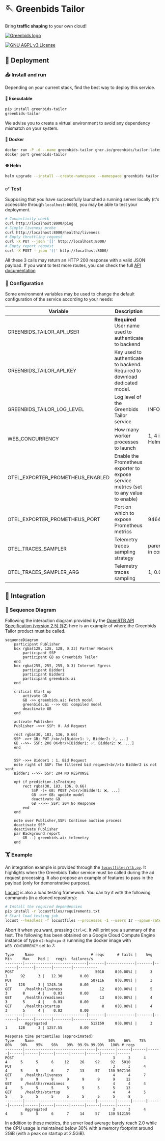 
# 🪡 Greenbids Tailor

Bring **traffic shaping** to your own cloud!

[![Greenbids logo](https://www.greenbids.ai/wp-content/uploads/2023/11/greenbids-logo.svg)](https://www.greenbids.ai)

[![GNU AGPL v3 License](https://img.shields.io/badge/license-GNU%20AGPL%20v3-blue.svg)](http://www.gnu.org/licenses/agpl-3.0)

## 🚀 Deployment

### 📥 Install and run

Depending on your current stack, find the best way to deploy this service.

#### 🐍 Executable

```bash
pip install greenbids-tailor
greenbids-tailor
```

We advise you to create a virtual environment to avoid any dependency mismatch on your system.

#### 🐳 Docker

```bash
docker run -P -d --name greenbids-tailor ghcr.io/greenbids/tailor:latest
docker port greenbids-tailor
```

#### ☸ Helm

```bash
helm upgrade --install --create-namespace --namespace greenbids tailor oci://ghcr.io/greenbids/charts/tailor
```

### ✅ Test

Supposing that you have successfully launched a running server locally (it's accessible through `localhost:8000`), you may be able to test your deployment.

```bash
# Connectivity check
curl http://localhost:8000/ping
# Simple liveness probe
curl http://localhost:8000/healthz/liveness
# Empty throttling request
curl -X PUT --json '[]' http://localhost:8000/
# Empty report request
curl -X POST --json '[]' http://localhost:8000/
```

All these 3 calls may return an HTTP 200 response with a valid JSON payload.
If you want to test more routes, you can check the full [API documentation](https://greenbids.github.io/greenbids-tailor-external/)

### 🔧 Configuration

Some environment variables may be used to change the default configuration of the service according to your needs:

| Variable                         | Description                                                                           | Default                                |
|----------------------------------|---------------------------------------------------------------------------------------|----------------------------------------|
| GREENBIDS_TAILOR_API_USER        | **Required** User name used to authenticate to backend                                |                                        |
| GREENBIDS_TAILOR_API_KEY         | Key used to authenticate to backend. Required to download dedicated model.            |                                        |
| GREENBIDS_TAILOR_LOG_LEVEL       | Log level of the Greenbids Tailor service                                             | INFO                                   |
| WEB_CONCURRENCY                  | How many worker processes to launch                                                   | 1, 4 in Docker, 1 in the Helm chart    |
| OTEL_EXPORTER_PROMETHEUS_ENABLED | Enable the Prometheus exporter to expose service metrics (set to any value to enable) |                                        |
| OTEL_EXPORTER_PROMETHEUS_PORT    | Port on which to expose Prometheus metrics                                            | 9464                                   |
| OTEL_TRACES_SAMPLER              | Telemetry traces sampling strategy                                                    | parentbased_traceidratio in containers |
| OTEL_TRACES_SAMPLER_ARG          | Telemetry traces sampling                                                             | 1, 0.0001 in containers                |

## 🍱 Integration

### 🔄 Sequence Diagram

Following the interaction diagram provided by the [OpenRTB API Specification (version 2.5) (§2)](https://www.iab.com/wp-content/uploads/2016/03/OpenRTB-API-Specification-Version-2-5-FINAL.pdf) here is an example of where the Greenbids Tailor product must be called.

```mermaid
sequenceDiagram
    participant Publisher
    box rgba(128, 128, 128, 0.33) Partner Network
        participant SSP
        participant GB as Greenbids Tailor
    end
    box rgba(255, 255, 255, 0.3) Internet Egress
        participant Bidder1
        participant Bidder2
        participant greenbids.ai
    end

    critical Start up
        activate GB
        GB ->> greenbids.ai: Fetch model
        greenbids.ai -->> GB: compiled model
        deactivate GB
    end

    activate Publisher
    Publisher ->>+ SSP: 0. Ad Request

    rect rgba(30, 183, 136, 0.66)
    SSP ->>+ GB: PUT /<br/>[Bidder1: ❔, Bidder2: ❔, ...]
    GB -->>- SSP: 200 OK<br/>[Bidder1: ✅, Bidder2: ❌, ...]
    end


    SSP ->>+ Bidder1 : 1. Bid Request
    note right of SSP: The filtered bid request<br/>to Bidder2 is not sent
    Bidder1 -->>- SSP: 204 NO RESPONSE

    opt if prediction.isTraining
        rect rgba(30, 183, 136, 0.66)
            SSP -)+ GB: POST /<br/>[Bidder1: ❌, ...]
            GB ->>+ GB: update model
            deactivate GB
            GB -->>- SSP: 204 No Response
        end
    end

    note over Publisher,SSP: Continue auction process
    deactivate SSP
    deactivate Publisher
    par Background report
        GB --) greenbids.ai: telemetry
    end
```

### 🏋️ Example

An integration example is provided through the [`locustfiles/rtb.py`](https://github.com/greenbids/greenbids-tailor-external/blob/main/locustfiles/rtb.py#L8).
It highlights when the Greenbids Tailor service must be called during the ad request processing.
It also propose an example of features to pass in the payload (only for demonstrative purpose).

[Locust](https://locust.io/) is also a load testing framework. You can try it with the following commands (in a cloned repository):

```bash
# Install the required dependencies
pip install -r locustfiles/requirements.txt
# Start load testing job
locust --headless -f locustfiles --processes -1 --users 17 --spawn-rate 4 -H http://localhost:8000
```

Abort it when you want, pressing `Ctrl+C`.
It will print you a summary of the test.
The following has been obtained on a Google Cloud Compute Engine instance of type `e2-highcpu-8` runnning the docker image with `WEB_CONCURRENCY` set to 7:

```text
Type     Name                          # reqs      # fails |    Avg     Min     Max    Med |   req/s  failures/s
--------|----------------------------|-------|-------------|-------|-------|-------|-------|--------|-----------
POST                                     5010     0(0.00%) |      3       1      92      3 |   12.30        0.00
PUT                                    507116     0(0.00%) |      3       1     128      3 | 1245.16        0.00
GET      /healthz/liveness                 12     0(0.00%) |      5       3       8      4 |    0.03        0.00
GET      /healthz/readiness                13     0(0.00%) |      4       3       5      4 |    0.03        0.00
GET      /healthz/startup                   8     0(0.00%) |      4       3       5      4 |    0.02        0.00
--------|----------------------------|-------|-------------|-------|-------|-------|-------|--------|-----------
         Aggregated                    512159     0(0.00%) |      3       1     128      3 | 1257.55        0.00

Response time percentiles (approximated)
Type     Name                                  50%    66%    75%    80%    90%    95%    98%    99%  99.9% 99.99%   100% # reqs
--------|--------------------------------|--------|------|------|------|------|------|------|------|------|------|------|------
POST                                             3      3      4      4      5      5      6     12     26     92     92   5010
PUT                                              3      3      4      4      5      5      6      7     13     57    130 507116
GET      /healthz/liveness                       4      4      7      7      8      9      9      9      9      9      9     12
GET      /healthz/readiness                      4      4      4      4      5      5      5      5      5      5      5     13
GET      /healthz/startup                        4      4      5      5      5      5      5      5      5      5      5      8
--------|--------------------------------|--------|------|------|------|------|------|------|------|------|------|------|------
         Aggregated                              3      3      4      4      5      5      6      7     14     57    130 512159
```

In addition to these metrics, the server load average barely reach 2.0 while the CPU usage is maintained below 30% with a memory footprint around 2GiB (with a peak on startup at 2.5GiB).

